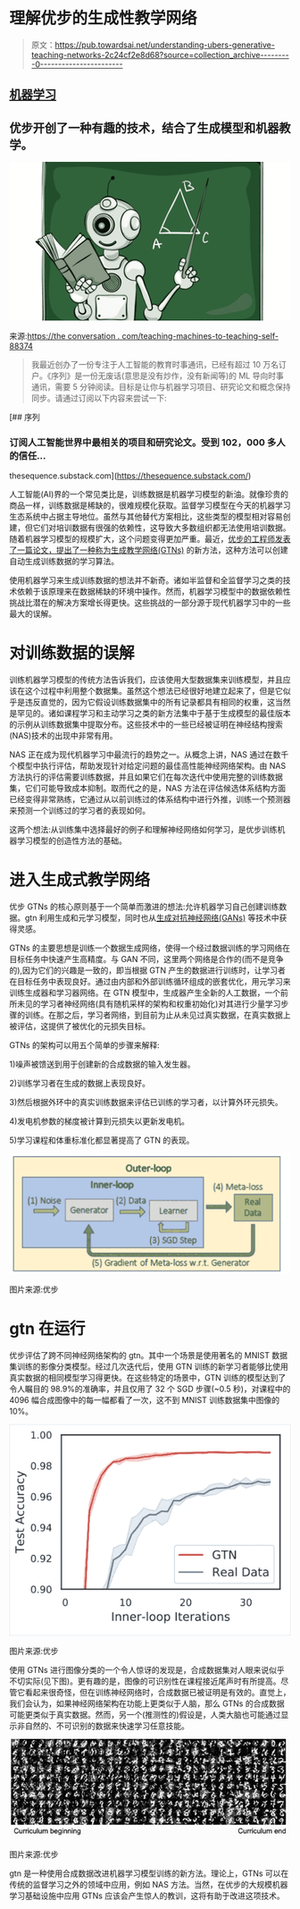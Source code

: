 # 理解优步的生成性教学网络

> 原文：<https://pub.towardsai.net/understanding-ubers-generative-teaching-networks-2c24cf2e8d68?source=collection_archive---------0----------------------->

## [机器学习](https://towardsai.net/p/category/machine-learning)

## 优步开创了一种有趣的技术，结合了生成模型和机器教学。

![](img/eb61ec3a20d1f1403fa8da088694b3d6.png)

来源:[https://the conversation . com/teaching-machines-to-teaching-self-88374](https://theconversation.com/teaching-machines-to-teach-themselves-88374)

> 我最近创办了一份专注于人工智能的教育时事通讯，已经有超过 10 万名订户。《序列》是一份无废话(意思是没有炒作，没有新闻等)的 ML 导向时事通讯，需要 5 分钟阅读。目标是让你与机器学习项目、研究论文和概念保持同步。请通过订阅以下内容来尝试一下:

[](https://thesequence.substack.com/) [## 序列

### 订阅人工智能世界中最相关的项目和研究论文。受到 102，000 多人的信任…

thesequence.substack.com](https://thesequence.substack.com/) 

人工智能(AI)界的一个常见类比是，训练数据是机器学习模型的新油。就像珍贵的商品一样，训练数据是稀缺的，很难规模化获取。监督学习模型在今天的机器学习生态系统中占据主导地位。虽然与其他替代方案相比，这些类型的模型相对容易创建，但它们对培训数据有很强的依赖性，这导致大多数组织都无法使用培训数据。随着机器学习模型的规模扩大，这个问题变得更加严重。最近，[优步的工程师发表了一篇论文，提出了一种称为生成教学网络(GTNs)](https://arxiv.org/abs/1912.07768) 的新方法，这种方法可以创建自动生成训练数据的学习算法。

使用机器学习来生成训练数据的想法并不新奇。诸如半监督和全监督学习之类的技术依赖于该原理来在数据稀缺的环境中操作。然而，机器学习模型中的数据依赖性挑战比潜在的解决方案增长得更快。这些挑战的一部分源于现代机器学习中的一些最大的误解。

# 对训练数据的误解

训练机器学习模型的传统方法告诉我们，应该使用大型数据集来训练模型，并且应该在这个过程中利用整个数据集。虽然这个想法已经很好地建立起来了，但是它似乎是违反直觉的，因为它假设训练数据集中的所有记录都具有相同的权重，这当然是罕见的。诸如课程学习和主动学习之类的新方法集中于基于生成模型的最佳版本的示例从训练数据集中提取分布。这些技术中的一些已经被证明在神经结构搜索(NAS)技术的出现中非常有用。

NAS 正在成为现代机器学习中最流行的趋势之一。从概念上讲，NAS 通过在数千个模型中执行评估，帮助发现针对给定问题的最佳高性能神经网络架构。由 NAS 方法执行的评估需要训练数据，并且如果它们在每次迭代中使用完整的训练数据集，它们可能导致成本抑制。取而代之的是，NAS 方法在评估候选体系结构方面已经变得非常熟练，它通过从以前训练过的体系结构中进行外推，训练一个预测器来预测一个训练过的学习者的表现如何。

这两个想法:从训练集中选择最好的例子和理解神经网络如何学习，是优步训练机器学习模型的创造性方法的基础。

# 进入生成式教学网络

优步 GTNs 的核心原则基于一个简单而激进的想法:允许机器学习自己创建训练数据。gtn 利用生成和元学习模型，同时也从[生成对抗神经网络(GANs)](https://en.wikipedia.org/wiki/Generative_adversarial_network) 等技术中获得灵感。

GTNs 的主要思想是训练一个数据生成网络，使得一个经过数据训练的学习网络在目标任务中快速产生高精度。与 GAN 不同，这里两个网络是合作的(而不是竞争的),因为它们的兴趣是一致的，即当根据 GTN 产生的数据进行训练时，让学习者在目标任务中表现良好。通过由内部和外部训练循环组成的嵌套优化，用元学习来训练生成器和学习器网络。在 GTN 模型中，生成器产生全新的人工数据，一个前所未见的学习者神经网络(具有随机采样的架构和权重初始化)对其进行少量学习步骤的训练。在那之后，学习者网络，到目前为止从未见过真实数据，在真实数据上被评估，这提供了被优化的元损失目标。

GTNs 的架构可以用五个简单的步骤来解释:

1)噪声被馈送到用于创建新的合成数据的输入发生器。

2)训练学习者在生成的数据上表现良好。

3)然后根据外环中的真实训练数据来评估已训练的学习者，以计算外环元损失。

4)发电机参数的梯度被计算到元损失以更新发电机。

5)学习课程和体重标准化都显著提高了 GTN 的表现。

![](img/22937fe62f9d0417a80950f878fa9d2d.png)

图片来源:优步

# gtn 在运行

优步评估了跨不同神经网络架构的 gtn。其中一个场景是使用著名的 MNIST 数据集训练的影像分类模型。经过几次迭代后，使用 GTN 训练的新学习者能够比使用真实数据的相同模型学习得更快。在这些特定的场景中，GTN 训练的模型达到了令人瞩目的 98.9%的准确率，并且仅用了 32 个 SGD 步骤(~0.5 秒)，对课程中的 4096 幅合成图像中的每一幅都看了一次，这不到 MNIST 训练数据集中图像的 10%。

![](img/6e5a0283cb9e06eae6d561dd8bb46adc.png)

图片来源:优步

使用 GTNs 进行图像分类的一个令人惊讶的发现是，合成数据集对人眼来说似乎不切实际(见下图)。更有趣的是，图像的可识别性在课程接近尾声时有所提高。尽管它看起来很奇怪，但在训练神经网络时，合成数据已被证明是有效的。直觉上，我们会认为，如果神经网络架构在功能上更类似于人脑，那么 GTNs 的合成数据可能更类似于真实数据。然而，另一个(推测性的)假设是，人类大脑也可能通过显示非自然的、不可识别的数据来快速学习任意技能。

![](img/d20184bb447b10f6a75c11cf251fd437.png)

图片来源:优步

gtn 是一种使用合成数据改进机器学习模型训练的新方法。理论上，GTNs 可以在传统的监督学习之外的领域中应用，例如 NAS 方法。当然，在优步的大规模机器学习基础设施中应用 GTNs 应该会产生惊人的教训，这将有助于改进这项技术。